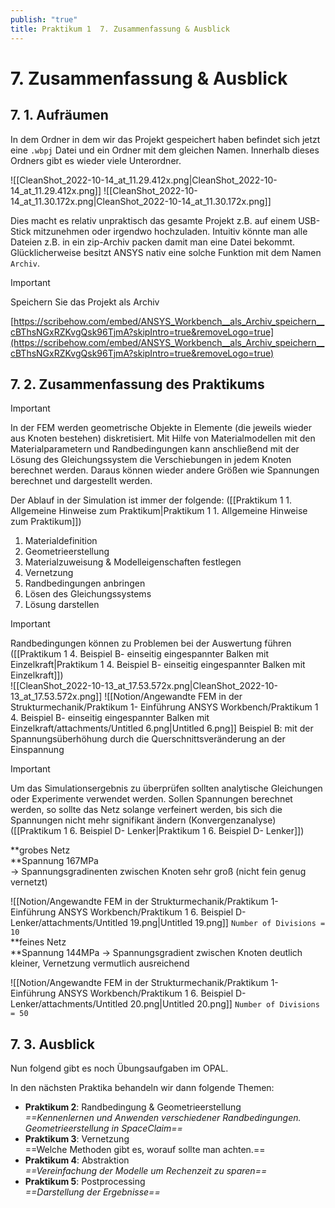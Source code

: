 ```yaml
---
publish: "true"
title: Praktikum 1  7. Zusammenfassung & Ausblick
---
```



# 7. Zusammenfassung & Ausblick
## 7. 1. Aufräumen
  
In dem Ordner in dem wir das Projekt gespeichert haben befindet sich jetzt eine `.wbpj` Datei und ein Ordner mit dem gleichen Namen. Innerhalb dieses Ordners gibt es wieder viele Unterordner.
  
![[CleanShot_2022-10-14_at_11.29.412x.png|CleanShot_2022-10-14_at_11.29.412x.png]]
![[CleanShot_2022-10-14_at_11.30.172x.png|CleanShot_2022-10-14_at_11.30.172x.png]]
  
Dies macht es relativ unpraktisch das gesamte Projekt z.B. auf einem USB-Stick mitzunehmen oder irgendwo hochzuladen. Intuitiv könnte man alle Dateien z.B. in ein zip-Archiv packen damit man eine Datei bekommt. Glücklicherweise besitzt ANSYS nativ eine solche Funktion mit dem Namen `Archiv`.
  

> [!important]  
> Speichern Sie das Projekt als Archiv  
  
[https://scribehow.com/embed/ANSYS_Workbench__als_Archiv_speichern__cBThsNGxRZKvgQsk96TjmA?skipIntro=true&removeLogo=true](https://scribehow.com/embed/ANSYS_Workbench__als_Archiv_speichern__cBThsNGxRZKvgQsk96TjmA?skipIntro=true&removeLogo=true)
  
## 7. 2. Zusammenfassung des Praktikums

> [!important]  
> In der FEM werden geometrische Objekte in Elemente (die jeweils wieder aus Knoten bestehen) diskretisiert. Mit Hilfe von Materialmodellen mit den Materialparametern und Randbedingungen kann anschließend mit der Lösung des Gleichungssystem die Verschiebungen in jedem Knoten berechnet werden. Daraus können wieder andere Größen wie Spannungen berechnet und dargestellt werden.  
  
Der Ablauf in der Simulation ist immer der folgende: ([[Praktikum 1 1. Allgemeine Hinweise zum Praktikum|Praktikum 1 1. Allgemeine Hinweise zum Praktikum]])  
  
1. Materialdefinition  
2. Geometrieerstellung  
3. Materialzuweisung & Modelleigenschaften festlegen  
4. Vernetzung  
5. Randbedingungen anbringen  
6. Lösen des Gleichungssystems  
7. Lösung darstellen  
  
  

> [!important]  
> Randbedingungen können zu Problemen bei der Auswertung führen  
([[Praktikum 1 4. Beispiel B- einseitig eingespannter Balken mit Einzelkraft|Praktikum 1 4. Beispiel B- einseitig eingespannter Balken mit Einzelkraft]])  
![[CleanShot_2022-10-13_at_17.53.572x.png|CleanShot_2022-10-13_at_17.53.572x.png]]
![[Notion/Angewandte FEM in der Strukturmechanik/Praktikum 1- Einführung ANSYS Workbench/Praktikum 1 4. Beispiel B- einseitig eingespannter Balken mit Einzelkraft/attachments/Untitled 6.png|Untitled 6.png]]
Beispiel B: mit der Spannungsüberhöhung durch die Querschnittsveränderung an der Einspannung
  

> [!important]  
> Um das Simulationsergebnis zu überprüfen sollten analytische Gleichungen oder Experimente verwendet werden. Sollen Spannungen berechnet werden, so sollte das Netz solange verfeinert werden, bis sich die Spannungen nicht mehr signifikant ändern (Konvergenzanalyse)  
([[Praktikum 1 6. Beispiel D- Lenker|Praktikum 1 6. Beispiel D- Lenker]])  
  
**grobes Netz  
**Spannung 167MPa  
→ Spannungsgradinenten zwischen Knoten sehr groß (nicht fein genug vernetzt)
  
  
![[Notion/Angewandte FEM in der Strukturmechanik/Praktikum 1- Einführung ANSYS Workbench/Praktikum 1 6. Beispiel D- Lenker/attachments/Untitled 19.png|Untitled 19.png]]
`Number of Divisions = 10`  
**feines Netz  
**Spannung 144MPa
→ Spannungsgradient zwischen Knoten deutlich kleiner, Vernetzung vermutlich ausreichend
  
![[Notion/Angewandte FEM in der Strukturmechanik/Praktikum 1- Einführung ANSYS Workbench/Praktikum 1 6. Beispiel D- Lenker/attachments/Untitled 20.png|Untitled 20.png]]
`Number of Divisions = 50`
## 7. 3. Ausblick
  
Nun folgend gibt es noch Übungsaufgaben im OPAL.
  
In den nächsten Praktika behandeln wir dann folgende Themen:
  
- **Praktikum 2**: Randbedingung & Geometrieerstellung  
    _==Kennenlernen und Anwenden verschiedener Randbedingungen.  
    Geometrieerstellung in SpaceClaim==_
- **Praktikum 3**: Vernetzung  
    ==Welche Methoden gibt es, worauf sollte man achten.==
- **Praktikum 4**: Abstraktion  
    _==Vereinfachung der Modelle um Rechenzeit zu sparen==_
- **Praktikum 5**: Postprocessing  
    _==Darstellung der Ergebnisse==_
